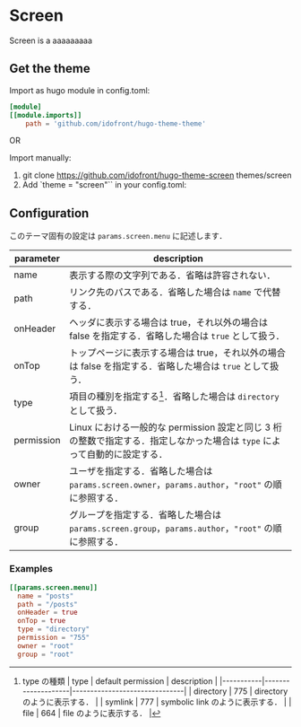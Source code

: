 # Screen

Screen is a aaaaaaaaa

## Get the theme

Import as hugo module in config.toml:

```toml
[module]
[[module.imports]]
    path = 'github.com/idofront/hugo-theme-theme'
```

OR

Import manually:

1. git clone https://github.com/idofront/hugo-theme-screen themes/screen
2. Add `theme = "screen"`` in your config.toml:


## Configuration

このテーマ固有の設定は `params.screen.menu` に記述します．

| parameter  | description |
|------------|-------------|
| name       | 表示する際の文字列である．省略は許容されない． |
| path       | リンク先のパスである．省略した場合は `name` で代替する． |
| onHeader   | ヘッダに表示する場合は true，それ以外の場合は false を指定する．省略した場合は `true` として扱う． |
| onTop      | トップページに表示する場合は true，それ以外の場合は false を指定する．省略した場合は `true` として扱う． |
| type       | 項目の種別を指定する[^params.screen.menu.type]．省略した場合は `directory` として扱う． |
| permission | Linux における一般的な permission 設定と同じ 3 桁の整数で指定する．指定しなかった場合は `type` によって自動的に設定する． |
| owner      | ユーザを指定する．省略した場合は `params.screen.owner`，`params.author`，`"root"` の順に参照する． |
| group      | グループを指定する．省略した場合は `params.screen.group`，`params.author`，`"root"` の順に参照する． |

[^params.screen.menu.type]: type の種類
    | type      | default permission | description                   |
    |-----------|--------------------|-------------------------------|
    | directory | 775                | directory のように表示する．     |
    | symlink   | 777                | symbolic link のように表示する． |
    | file      | 664                | file のように表示する．          |

### Examples

```toml
[[params.screen.menu]]
  name = "posts"
  path = "/posts"
  onHeader = true
  onTop = true
  type = "directory"
  permission = "755"
  owner = "root"
  group = "root"
```